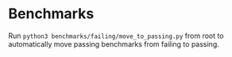# Benchmarks

Run ```python3 benchmarks/failing/move_to_passing.py``` from root to automatically move passing benchmarks from failing to passing. 